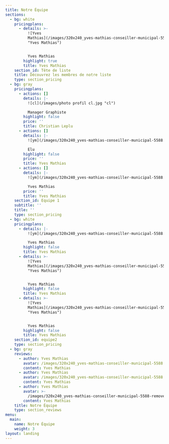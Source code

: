 ```yaml
---
title: Notre Équipe
sections:
  - bg: white
    pricingplans:
      - details: >-
          ![Yves
          Mathias](/images/320x240_yves-mathias-conseiller-municipal-5588.jpg
          "Yves Mathias")


          Yves Mathias
        highlight: true
        title: Yves Mathias
    section_id: Tête de liste
    title: Découvrez les membres de notre liste
    type: section_pricing
  - bg: gray
    pricingplans:
      - actions: []
        details: |-
          ![cl](/images/photo profil cl.jpg "cl")

          Manager Graphiste
        highlight: false
        price: ''
        title: Christian Leplu
      - actions: []
        details: |-
          ![ym](/images/320x240_yves-mathias-conseiller-municipal-5588.jpg "ym")

          Elu
        highlight: false
        price: ''
        title: Yves Mathias
      - actions: []
        details: |-
          ![ym](/images/320x240_yves-mathias-conseiller-municipal-5588.jpg "ym")

          Yves Mathias
        price: ''
        title: Yves Mathias
    section_id: Equipe 1
    subtitle: ''
    title: ''
    type: section_pricing
  - bg: white
    pricingplans:
      - details: |-
          ![ym](/images/320x240_yves-mathias-conseiller-municipal-5588.jpg "ym")

          Yves Mathias
        highlight: false
        title: Yves Mathias
      - details: >-
          ![Yves
          Mathias](/images/320x240_yves-mathias-conseiller-municipal-5588.jpg
          "Yves Mathias")


          Yves Mathias
        highlight: false
        title: Yves Mathias
      - details: >-
          ![Yves
          Mathias](/images/320x240_yves-mathias-conseiller-municipal-5588.jpg
          "Yves Mathias")


          Yves Mathias
        highlight: false
        title: Yves Mathias
    section_id: equipe2
    type: section_pricing
  - bg: gray
    reviews:
      - author: Yves Mathias
        avatar: /images/320x240_yves-mathias-conseiller-municipal-5588.jpg
        content: Yves Mathias
      - author: Yves Mathias
        avatar: /images/320x240_yves-mathias-conseiller-municipal-5588.jpg
        content: Yves Mathias
      - author: Yves Mathias
        avatar: >-
          /images/320x240_yves-mathias-conseiller-municipal-5588-removebg-preview.png
        content: Yves Mathias
    title: Notre Équipe
    type: section_reviews
menu:
  main:
    name: Notre Équipe
    weight: 3
layout: landing
---
```


